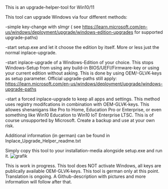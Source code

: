 This is an upgrade-helper-tool for Win10/11


This tool can upgrade Windows via four different methods:


-simple key-change with slmgr ( see https://learn.microsoft.com/en-us/windows/deployment/upgrade/windows-edition-upgrades for supported upgrade-paths)

-start setup.exe and let it choose the edition by itself. More or less just the normal inplace-upgrade.

-start inplace-upgrade of a Windows-Edition of your choice. This stops Windows-Setup from using any build-in BIOS/UEFI/Firmware-key or using your current edition without asking. This is done by using OEM/-GLVK-keys as setup parameter. Official upgrade-paths still apply: https://learn.microsoft.com/en-us/windows/deployment/upgrade/windows-upgrade-paths

-start a forced inplace-upgrade to keep all apps and settings. This method uses registry modifcations in combination with OEM-GLVK-keys. This allowes shenanigans like Pro to Home, Education Pro or Enterprise, or even something like Win10 Education to Win10 IoT Enterprise LTSC. This is of course unsupported by Microsoft. Create a backup and use at your own risk.




Additional information (in german) can be found in Inplace_Upgrade_Helper_readme.txt

Simply copy this tool to your installation-media alongside setup.exe and run it.
![grafik](https://github.com/TheMMC/Inplace_Upgrade_Helper/assets/87301831/449e87d0-a146-45a2-a7e5-bd23d474f991)

This is work in progress. This tool does NOT activate Windows, all keys are publically available OEM-GLVK-keys.
This tool is german only at this point.
Translation is ongoing. A Github-description with pictures and more information will follow after that.


